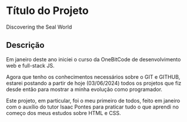 
# Título do Projeto

Discovering the Seal World


## Descrição

Em janeiro deste ano iniciei o curso da OneBitCode de desenvolvimento web e full-stack JS.

Agora que tenho os conhecimentos necessários sobre o GIT e GITHUB, estarei postando a partir de hoje (03/06/2024) todos os projetos que fiz desde então para mostrar a minha evolução como programador.

Este projeto, em particular, foi o meu primeiro de todos, feito em janeiro com o auxílio do tutor Isaac Pontes para praticar tudo o que aprendi no começo dos meus estudos sobre HTML e CSS.
